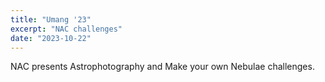 ```yaml
---
title: "Umang '23"
excerpt: "NAC challenges"
date: "2023-10-22"
---
```


NAC presents Astrophotography and Make your own Nebulae challenges.